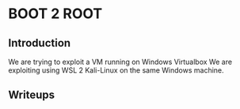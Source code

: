 # BOOT 2 ROOT

## Introduction

We are trying to exploit a VM running on Windows Virtualbox
We are exploiting using WSL 2 Kali-Linux on the same Windows machine.

## Writeups

